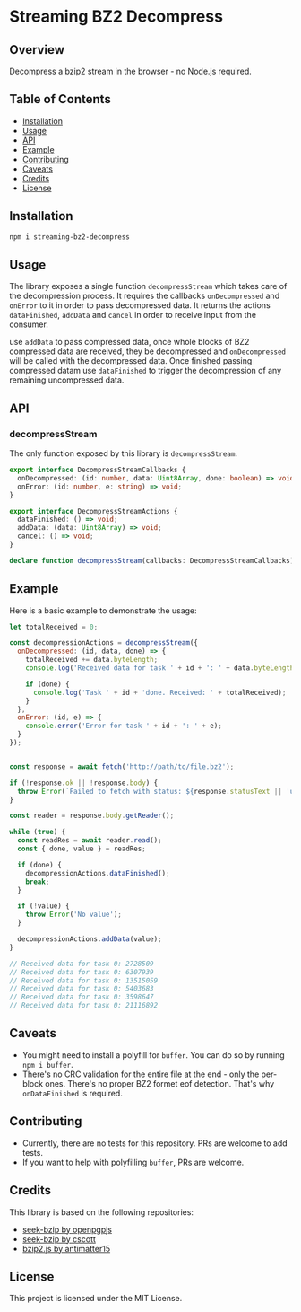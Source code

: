 # Streaming BZ2 Decompress

## Overview

Decompress a bzip2 stream in the browser - no Node.js required.

## Table of Contents

- [Installation](#installation)
- [Usage](#usage)
- [API](#api)
- [Example](#example)
- [Contributing](#contributing)
- [Caveats](#caveats)
- [Credits](#credits)
- [License](#license)

## Installation

```bash
npm i streaming-bz2-decompress
```

## Usage

The library exposes a single function `decompressStream` which takes care of the decompression process.
It requires the callbacks `onDecompressed` and `onError` to it in order to pass decompressed data.
It returns the actions `dataFinished`, `addData` and `cancel` in order to receive input from the consumer.

use `addData` to pass compressed data, once whole blocks of BZ2 compressed data are received, they be decompressed and `onDecompressed` will be called with the decompressed data.
Once finished passing compressed datam use `dataFinished` to trigger the decompression of any remaining uncompressed data.

## API

### decompressStream

The only function exposed by this library is `decompressStream`.

```typescript
export interface DecompressStreamCallbacks {
  onDecompressed: (id: number, data: Uint8Array, done: boolean) => void;
  onError: (id: number, e: string) => void;
}

export interface DecompressStreamActions {
  dataFinished: () => void;
  addData: (data: Uint8Array) => void;
  cancel: () => void;
}

declare function decompressStream(callbacks: DecompressStreamCallbacks): DecompressStreamActions;
```

## Example

Here is a basic example to demonstrate the usage:

```javascript
let totalReceived = 0;

const decompressionActions = decompressStream({
  onDecompressed: (id, data, done) => {
    totalReceived += data.byteLength;
    console.log('Received data for task ' + id + ': ' + data.byteLength);

    if (done) {
      console.log('Task ' + id + 'done. Received: ' + totalReceived);
    }
  },
  onError: (id, e) => {
    console.error('Error for task ' + id + ': ' + e);
  }
});


const response = await fetch('http://path/to/file.bz2');

if (!response.ok || !response.body) {
  throw Error(`Failed to fetch with status: ${response.statusText || 'unknown'}`);
}

const reader = response.body.getReader();

while (true) {
  const readRes = await reader.read();
  const { done, value } = readRes;

  if (done) {
    decompressionActions.dataFinished();
    break;
  }

  if (!value) {
    throw Error('No value');
  }

  decompressionActions.addData(value);
}

// Received data for task 0: 2728509
// Received data for task 0: 6307939
// Received data for task 0: 13515059
// Received data for task 0: 5403683
// Received data for task 0: 3598647
// Received data for task 0: 21116892
```

## Caveats

- You might need to install a polyfill for `buffer`. You can do so by running `npm i buffer`.
- There's no CRC validation for the entire file at the end - only the per-block ones. There's no proper BZ2 formet eof detection. That's why `onDataFinished` is required.

## Contributing

- Currently, there are no tests for this repository. PRs are welcome to add tests.
- If you want to help with polyfilling `buffer`, PRs are welcome.

## Credits

This library is based on the following repositories:

- [seek-bzip by openpgpjs](https://github.com/openpgpjs/seek-bzip)
- [seek-bzip by cscott](https://github.com/cscott/seek-bzip)
- [bzip2.js by antimatter15](https://github.com/antimatter15/bzip2.js)

## License

This project is licensed under the MIT License.
